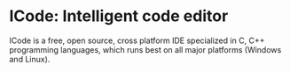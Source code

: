 # ICode: Intelligent code editor
ICode is a free, open source, cross platform IDE specialized in C, C++ programming languages, which runs best on all major platforms (Windows and Linux).